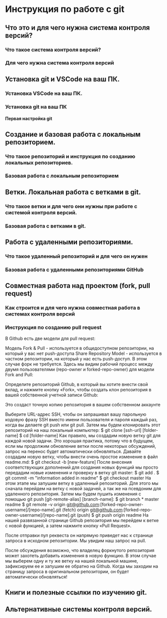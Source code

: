 # Инструкция по работе с git

## Что это и для чего нужна система контроля версий?

### Что такое система контроля версий?

### Для чего нужна система контроля версий

## Установка git и VSCode на ваш ПК.

### Установка VSCode на ваш ПК.

### Установка git на ваш ПК

#### Первая настройка git

## Создание и базовая работа с локальным репозиторием.

### Что такое репозиторий и инструкция по созданию локальных репозиториев.

### Базовая работа с локальным репозиторием

## Ветки. Локальная работа с ветками в git.

### Что такое ветки и для чего они нужны при работе с системой контроля версий.

### Базовая работа с ветками в git.

## Работа с удаленными репозиториями.

### Что такое удаленный репозиторий и для чего он нужен

### Базовая работа с удаленными репозиториями GitHub

## Совместная работа над проектом (fork, pull request)

### Как строится и для чего нужна совместная работа в системах контроля версий

### Инструкция по созданию pull request
В Github есть две модели для pull request:

Модель Fork & Pull - используется в общедоступном репозитории, на который у вас нет push-доступа
Share Repository Model - используется в частном репозитории, на который у нас есть push-доступ. В этом случае форк не требуется.
Здесь мы видим рабочий процесс между двумя пользователями (repo-owner и forked-repo-owner) для модели Fork and Pull:

Определите репозиторий Github, в который вы хотите внести свой вклад, и нажмите кнопку «Fork», чтобы создать клон репозитория в вашей собственной учетной записи Github:

Это создаст точную копию репозитория в вашем собственном аккаунте

Выберите URL-адрес SSH, чтобы он запрашивал вашу парольную кодовую фразу SSH вместо имени пользователя и пароля каждый раз, когда вы делаете git push или git pull. Затем мы будем клонировать этот репозиторий на наш локальный компьютер:
    $ git clone [ssh-url] [folder-name]
    $ cd [folder-name]
Как правило, мы создадим новую ветку git для каждой новой задачи. Это хорошая практика, потому что в будущем, если мы продолжим обновление ветки после некоторых обсуждений, запрос на перенос будет автоматически обновляться. Давайте создадим новую ветку, чтобы внести очень простое изменение в файл readme.md:
    $ git checkout -b [new-feature]
После внесения соответствующих дополнений для создания новых функций мы просто передадим новые изменения и проверку в ветку git master:
    $ git add .
    $ git commit -m "information added in readme"
    $ git checkout master
На этом этапе мы запушим ветку в удаленный репозиторий. Для этого мы сначала перейдем на ветку с новой задачей, а так же на псевдоним для удаленного репозитория. Затем мы будем пушить изменения с помощью git push [git-remote-alias] [branch-name]:
    $ git branch
    * master
    readme
    $ git remote -v
    origin  git@github.com:[forked-repo-owner-username]/[repo-name].git (fetch)
    origin  git@github.com:[forked-repo-owner-username]/[repo-name].git (push)
    $ git push origin readme
На нашей развязанной странице Github репозитория мы перейдем к ветке с новой функцией, а затем нажмите кнопку «Pull Request».

После отправки пул реквеста он напрямую приведет нас к странице запроса в исходном репозитории. Мы увидим наш запрос на pull.

После обсуждения возможно, что владелец форкнутого репозитория может захотеть добавить изменения в новую функцию. В этом случае мы выберем одну и ту же ветку на нашей локальной машине, зафиксируем ее и запушим ее обратно на Github. Когда мы заходим на страницу запроса в оригинальном репозитории, он будет автоматически обновляться!

## Книги и полезные ссылки по изучению git.

## Альтернативные системы контроля версий.
